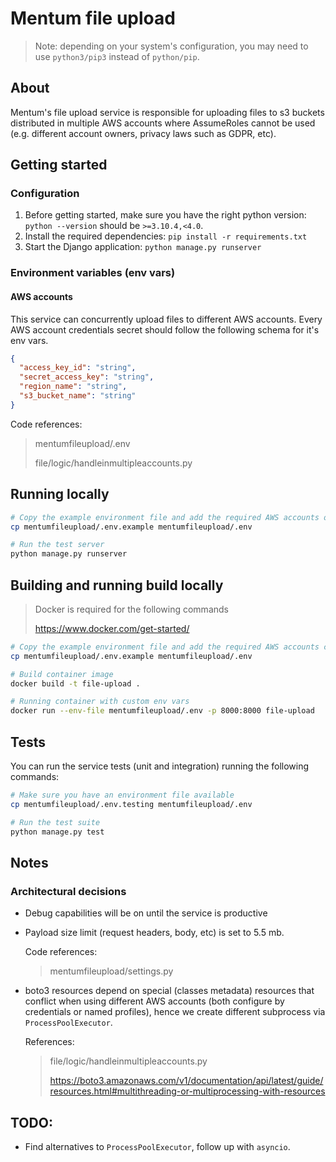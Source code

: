# Mentum file upload

> Note: depending on your system's configuration, you may need to use `python3/pip3` instead of `python/pip`.

## About

Mentum's file upload service is responsible for uploading files to s3 buckets distributed in multiple AWS accounts where AssumeRoles cannot be used (e.g. different account owners, privacy laws such as GDPR, etc).

## Getting started

### Configuration

1. Before getting started, make sure you have the right python version: `python --version` should be `>=3.10.4,<4.0`.
2. Install the required dependencies: `pip install -r requirements.txt`
3. Start the Django application: `python manage.py runserver`

### Environment variables (env vars)

#### AWS accounts

This service can concurrently upload files to different AWS accounts. Every AWS account credentials secret should follow the following schema for it's env vars.

```json
{
  "access_key_id": "string",
  "secret_access_key": "string",
  "region_name": "string",
  "s3_bucket_name": "string"
}
```

Code references:

> mentumfileupload/.env
>
> file/logic/handleinmultipleaccounts.py

## Running locally

```sh
# Copy the example environment file and add the required AWS accounts objects
cp mentumfileupload/.env.example mentumfileupload/.env

# Run the test server
python manage.py runserver
```

## Building and running build locally

> Docker is required for the following commands
>
> https://www.docker.com/get-started/

```sh
# Copy the example environment file and add the required AWS accounts credentials
cp mentumfileupload/.env.example mentumfileupload/.env

# Build container image
docker build -t file-upload .

# Running container with custom env vars
docker run --env-file mentumfileupload/.env -p 8000:8000 file-upload
```

## Tests

You can run the service tests (unit and integration) running the following commands:

```sh
# Make sure you have an environment file available
cp mentumfileupload/.env.testing mentumfileupload/.env

# Run the test suite
python manage.py test
```

## Notes

### Architectural decisions

- Debug capabilities will be on until the service is productive
- Payload size limit (request headers, body, etc) is set to 5.5 mb.

  Code references:

  > mentumfileupload/settings.py

- boto3 resources depend on special (classes metadata) resources that conflict when using different AWS accounts (both configure by credentials or named profiles), hence we create different subprocess via `ProcessPoolExecutor`.

  References:

  > file/logic/handleinmultipleaccounts.py
  >
  > https://boto3.amazonaws.com/v1/documentation/api/latest/guide/resources.html#multithreading-or-multiprocessing-with-resources

## TODO:

- Find alternatives to `ProcessPoolExecutor`, follow up with `asyncio`.
